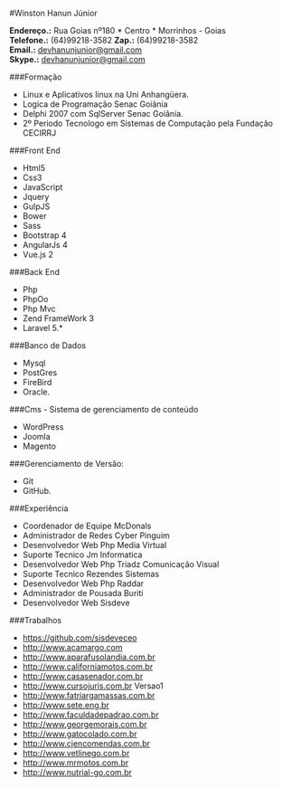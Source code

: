 #Winston Hanun Júnior

**Endereço.:** Rua Goias nº180 * Centro * Morrinhos - Goias  
**Telefone.:** (64)99218-3582
**Zap.:** (64)99218-3582  
**Email.:** <devhanunjunior@gmail.com>  
**Skype.:** <devhanunjunior@gmail.com>  

###Formação

* Linux e Aplicativos linux na Uni Anhangüera.
* Logica de Programação Senac Goiânia
* Delphi 2007 com SqlServer Senac Goiânia.
* 2º Periodo Tecnologo em Sistemas de Computação pela Fundação CECIRRJ

###Front End
* Html5 
* Css3
* JavaScript 
* Jquery
* GulpJS 
* Bower 
* Sass 
* Bootstrap 4
* AngularJs 4
* Vue.js 2

###Back End
* Php 
* PhpOo
* Php Mvc 
* Zend FrameWork 3 
* Laravel 5.*

###Banco de Dados
* Mysql 
* PostGres 
* FireBird 
* Oracle.

###Cms - Sistema de gerenciamento de conteúdo 
* WordPress 
* Joomla 
* Magento

###Gerenciamento de Versão: 
* Git 
* GitHub.

###Experiência
* Coordenador de Equipe McDonals 
* Administrador de Redes Cyber Pinguim 
* Desenvolvedor Web Php Media Virtual 
* Suporte Tecnico Jm Informatica 
* Desenvolvedor Web Php Triadz Comunicação Visual 
* Suporte Tecnico Rezendes Sistemas 
* Desenvolvedor Web Php Raddar 
* Administrador de Pousada Buriti 
* Desenvolvedor Web Sisdeve

###Trabalhos
* <https://github.com/sisdeveceo>
* <http://www.acamargo.com>
* <http://www.aparafusolandia.com.br>
* <http://www.californiamotos.com.br>
* <http://www.casasenador.com.br>
* <http://www.cursojuris.com.br> Versao1
* <http://www.fatriargamassas.com.br>
* <http://www.sete.eng.br>
* <http://www.faculdadepadrao.com.br>
* <http://www.georgemorais.com.br>
* <http://www.gatocolado.com.br>
* <http://www.cjencomendas.com.br>
* <http://www.vetlinego.com.br>
* <http://www.mrmotos.com.br>
* <http://www.nutrial-go.com.br>
